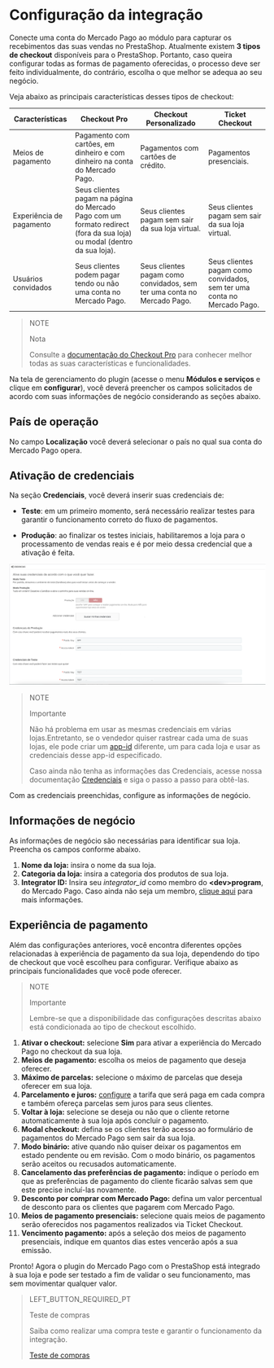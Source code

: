# Configuração da integração

Conecte uma conta do Mercado Pago ao módulo para capturar os recebimentos das suas vendas no PrestaShop. Atualmente existem **3 tipos de checkout** disponíveis para o PrestaShop. Portanto, caso queira configurar todas as formas de pagamento oferecidas, o processo deve ser feito individualmente, do contrário, escolha o que melhor se adequa ao seu negócio. 

Veja abaixo as principais características desses tipos de checkout:

| Características | Checkout Pro | Checkout Personalizado | Ticket Checkout |
| --- | --- | --- | --- |
| Meios de pagamento | Pagamento com cartões, em dinheiro e com dinheiro na conta do Mercado Pago. | Pagamentos com cartões de crédito. | Pagamentos presenciais. |
| Experiência de pagamento | Seus clientes pagam na página do Mercado Pago com um formato redirect (fora da sua loja) ou modal (dentro da sua loja). | Seus clientes pagam sem sair da sua loja virtual. | Seus clientes pagam sem sair da sua loja virtual. |
| Usuários convidados | Seus clientes podem pagar tendo ou não uma conta no Mercado Pago. | Seus clientes pagam como convidados, sem ter uma conta no Mercado Pago. | Seus clientes pagam como convidados, sem ter uma conta no Mercado Pago. |

> NOTE
>
> Nota
>
> Consulte a [documentação do Checkout Pro](https://www.mercadopago[FAKER][URL][DOMAIN]/developers/pt/guides/online-payments/checkout-pro/introduction) para conhecer melhor todas as suas características e funcionalidades.

Na tela de gerenciamento do plugin (acesse o menu **Módulos e serviços** e clique em **configurar**), você deverá preencher os campos solicitados de acordo com suas informações de negócio considerando as seções abaixo.

## País de operação

No campo **Localização** você deverá selecionar o país no qual sua conta do Mercado Pago opera. 

## Ativação de credenciais

Na seção **Credenciais**, você deverá inserir suas credenciais de:

* **Teste**: em um primeiro momento, será necessário realizar testes para garantir o funcionamento correto do fluxo de pagamentos.

* **Produção**: ao finalizar os testes iniciais, habilitaremos a loja para o processamento de vendas reais e é por meio dessa credencial que a ativação é feita.

![Credenciais](/images/prestashop/credenciais_pt.png)

> NOTE
>
> Importante
>
> Não há problema em usar as mesmas credenciais em várias lojas.Entretanto, se o vendedor quiser rastrear cada uma de suas lojas, ele pode criar um [app-id](http://applications.mercadopago.com/) diferente, um para cada loja e usar as credenciais desse app-id especificado.
>
> Caso ainda não tenha as informações das Credenciais, acesse nossa documentação [Credenciais](https://www.mercadopago.[FAKER][URL][DOMAIN]/developers/pt/guides/resources/credentials) e siga o passo a passo para obtê-las. 

Com as credenciais preenchidas, configure as informações de negócio.

## Informações de negócio

As informações de negócio são necessárias para identificar sua loja. Preencha os campos conforme abaixo.

1. **Nome da loja:** insira o nome da sua loja.
2. **Categoria da loja:** insira a categoria dos produtos de sua loja.
3. **Integrator ID:** Insira seu *integrator_id* como membro do **&lt;dev&gt;program**, do Mercado Pago. Caso ainda não seja um membro, [clique aqui](https://www.mercadopago[FAKER][URL][DOMAIN]/developers/pt/developer-program) para mais informações.

## Experiência de pagamento

Além das configurações anteriores, você encontra diferentes opções relacionadas à experiência de pagamento da sua loja, dependendo do tipo de checkout que você escolheu para configurar. Verifique abaixo as principais funcionalidades que você pode oferecer.

> NOTE
>
> Importante
>
> Lembre-se que a disponibilidade das configurações descritas abaixo está condicionada ao tipo de checkout escolhido.

1. **Ativar o checkout:** selecione **Sim** para ativar a experiência do Mercado Pago no checkout da sua loja.
2. **Meios de pagamento:** escolha os meios de pagamento que deseja oferecer.
3. **Máximo de parcelas:** selecione o máximo de parcelas que deseja oferecer em sua loja.
4. **Parcelamento e juros:** [configure](https://www.mercadopago.com.br//costs-section#from-section=menu) a tarifa que será paga em cada compra e também ofereça parcelas sem juros para seus clientes.
5. **Voltar à loja:** selecione se deseja ou não que o cliente retorne automaticamente à sua loja após concluir o pagamento.
6. **Modal checkout:** defina se os clientes terão acesso ao formulário de pagamentos do Mercado Pago sem sair da sua loja.
7. **Modo binário:** ative quando não quiser deixar os pagamentos em estado pendente ou em revisão. Com o modo binário, os pagamentos serão aceitos ou recusados automaticamente.
8. **Cancelamento das preferências de pagamento:** indique o período em que as preferências de pagamento do cliente ficarão salvas sem que este precise incluí-las novamente.
9. **Desconto por comprar com Mercado Pago:** defina um valor percentual de desconto para os clientes que pagarem com Mercado Pago.
10. **Meios de pagamento presenciais:** selecione quais meios de pagamento serão oferecidos nos pagamentos realizados via Ticket Checkout.
11. **Vencimento pagamento:** após a seleção dos meios de pagamento presenciais, indique em quantos dias estes vencerão após a sua emissão.

Pronto! Agora o plugin do Mercado Pago com o PrestaShop está integrado à sua loja e pode ser testado a fim de validar o seu funcionamento, mas sem movimentar qualquer valor.

> LEFT_BUTTON_REQUIRED_PT
>
> Teste de compras
>
> Saiba como realizar uma compra teste e garantir o funcionamento da integração.
>
> [Teste de compras](https://www.mercadopago[FAKER][URL][DOMAIN]/developers/pt/guides/plugins/prestashop/testing)